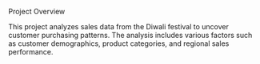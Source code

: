 Project Overview

This project analyzes sales data from the Diwali festival to uncover customer purchasing patterns. The analysis includes various factors such as customer demographics, product categories, and regional sales performance.
